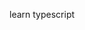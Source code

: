<!--
 * @Author: fan
 * @Date: 2021-07-26 00:23:10
 * @LastEditors: fan
 * @LastEditTime: 2021-07-26 00:23:42
 * @Description: 简介
-->
learn typescript
